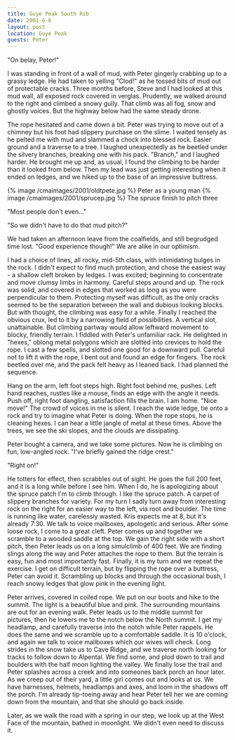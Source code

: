 ```yaml
---
title: Guye Peak South Rib
date: 2001-6-6
layout: post
location: Guye Peak
guests: Peter
---
```


"On belay, Peter!"


I was standing in front of a wall of mud, with Peter gingerly crabbing up to a
grassy ledge.  He had taken to yelling "Clod!" as he tossed bits of mud out of
protectable cracks. Three months before, Steve and I had looked at this mud
wall, all exposed rock covered in verglas.  Prudently, we walked around to the
right and climbed a snowy gully. That climb was all fog, snow and ghostly
voices. But the highway below had the same steady drone.


The rope hesitated and came down a bit. Peter was trying to move out of a chimney but his foot
had slippery purchase on the slime. I waited tensely as he pelted me with mud and slammed a
chock into blessed rock. Easier ground and a traverse to a tree. I laughed unexpectedly as
he beetled under the silvery branches, breaking one with his pack. "Branch," and I laughed
harder. He brought me up and, as usual, I found the climbing to be harder than it looked
from below. Then my lead was just getting interesting when it ended on ledges, and we hiked up
to the base of an impressive buttress.


{% image /cmaimages/2001/oldtpete.jpg %}
Peter as a young man
{% image /cmaimages/2001/sprucep.jpg %}
The spruce finish to pitch three

"Most people don't even..."


"So we didn't have to do that mud pitch?"

We had taken an afternoon leave from the coalfields, and still begrudged time lost. "Good
experience though!" We are alike in our optimism.



I had a choice of lines, all rocky, mid-5th class, with intimidating bulges in the rock. I
didn't expect to find much protection, and chose the easiest way - a shallow cleft broken
by ledges. I was excited; beginning to concentrate and move clumsy limbs in harmony. Careful
steps around and up. The rock was solid, and covered in edges that worked as long as you were
perpendicular to them. Protecting myself was difficult, as the only cracks seemed to be the
separation between the wall and dubious looking blocks. But with thought, the climbing was
easy for a while. Finally I reached the obvious crux, led to it by a narrowing field of
possibilities. A vertical slot, unattainable. But climbing partway would allow leftward
movement to blocky, friendly terrain. I fiddled with Peter's
unfamiliar rack. He delighted in "hexes," oblong metal polygons which are slotted into crevices
to hold the rope. I cast a few spells, and slotted one good for a downward pull. Careful
not to lift it with the rope, I bent out and found an edge for fingers. The rock beetled over
me, and the pack felt heavy as I leaned back. I had planned the sequence.


Hang on the arm, left foot steps high. Right foot behind me, pushes. Left hand
reaches, rustles like a mouse, finds an edge with the angle it needs. Push off,
right foot dangling, satisfaction fills the brain. I am home. "Nice move!" The crowd of voices
in me is silent. I reach the wide ledge,
tie onto a rock and try to imagine what Peter is doing. When the rope stops, he is cleaning
hexes. I can hear a little jangle of metal at these times. Above the trees, we see the 
ski slopes, and the clouds are dissipating.


Peter bought a camera, and we take some pictures. Now he is climbing on fun, low-angled rock.
"I've briefly gained the ridge crest." 

"Right on!" 

He totters for effect, then scrabbles out
of sight. He goes the full 200 feet, and it is a long while before I see him. When I do, he
is apologizing about the spruce patch I'm to climb through. I like the spruce patch. A
carpet of slippery branches for variety. For my turn I sadly turn away from interesting rock
on the right for an easier way to the left, via root and boulder. The time is running like
water, carelessly wasted. Kris expects me at 8, but it's already 7:30. We talk to voice mailboxes,
apologetic and serious. After some loose rock, I come to a great cleft. Peter comes up and together 
we scramble to a wooded saddle at the top. We gain the right side with a short pitch, then Peter
leads us on a long simulclimb of 400 feet. We are finding slings along the way and Peter
attaches the rope to them. But the terrain is easy, fun and most importantly fast. Finally,
it is my turn and we repeat the exercise. I get on difficult terrain, but by flipping the
rope over a buttress, Peter can avoid it. Scrambling up blocks and through the occasional
bush, I reach snowy ledges that glow pink in the evening light.


Peter arrives, covered in coiled rope. We put on our boots and hike to the summit. The light is
a beautiful blue and pink. The surrounding mountains are out for an evening walk. Peter leads
us to the middle summit for pictures, then he lowers me to the notch below the North summit.
I get my headlamp, and carefully traverse into the notch while Peter rappels. He does the same
and we scramble up to a comfortable saddle. It is 10 o'clock, and again we talk to voice mailboxes
which our wives will check. Long strides in the snow take us to Cave Ridge, and we traverse
north looking for tracks to follow down to Alpental. We find some, and plod down to trail and
boulders with the half moon lighting the valley. We finally lose the trail and Peter splashes
across a creek and into someones back porch an hour later. As we creep out of their yard, a
little girl comes out and looks at us. We have harnesses, helmets, headlamps and axes, and
loom in the shadows off the porch. I'm already tip-toeing away and hear Peter tell her we are
coming down from the mountain, and that she should go back inside. 


Later, as we walk the road with a spring in our step, we look up at the West Face of the mountain,
bathed in moonlight. We didn't even need to discuss it.




